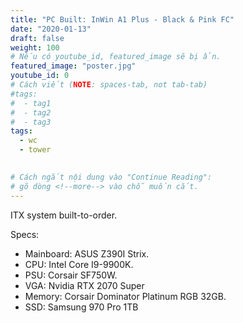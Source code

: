 ```yaml
---
title: "PC Built: InWin A1 Plus - Black & Pink FC"
date: "2020-01-13"
draft: false
weight: 100
# Nếu có youtube_id, featured_image sẽ bị ẩn.
featured_image: "poster.jpg"
youtube_id: 0
# Cách viết (NOTE: spaces-tab, not tab-tab)
#tags:
#  - tag1
#  - tag2
#  - tag3
tags:
  - wc
  - tower
 

# Cách ngắt nội dung vào "Continue Reading":
# gõ dòng <!--more--> vào chỗ muốn cắt.
---
```


ITX system built-to-order.

<!--more-->

Specs:
- Mainboard: ASUS Z390I Strix.
- CPU: Intel Core I9-9900K.
- PSU: Corsair SF750W.
- VGA: Nvidia RTX 2070 Super
- Memory: Corsair Dominator Platinum RGB 32GB.
- SSD: Samsung 970 Pro 1TB